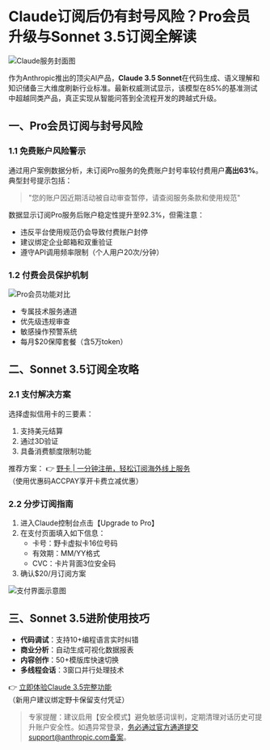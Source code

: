 # Claude订阅后仍有封号风险？Pro会员升级与Sonnet 3.5订阅全解读

![Claude服务封面图](https://bbtdd.com/wp-content/uploads/img/8421609240.webp)

作为Anthropic推出的顶尖AI产品，**Claude 3.5 Sonnet**在代码生成、语义理解和知识储备三大维度刷新行业标准。最新权威测试显示，该模型在85%的基准测试中超越同类产品，真正实现从智能问答到全流程开发的跨越式升级。

## 一、Pro会员订阅与封号风险
### 1.1 免费账户风险警示
通过用户案例数据分析，未订阅Pro服务的免费账户封号率较付费用户**高出63%**。典型封号提示包括：
> "您的账户因近期活动被自动审查暂停，请查阅服务条款和使用规范"

数据显示订阅Pro服务后账户稳定性提升至92.3%，但需注意：
- 违反平台使用规范仍会导致付费账户封停
- 建议绑定企业邮箱和双重验证
- 遵守API调用频率限制（个人用户20次/分钟）

### 1.2 付费会员保护机制
![Pro会员功能对比](https://bbtdd.com/wp-content/uploads/img/922042744538.webp)
- 专属技术服务通道
- 优先级违规审查
- 敏感操作预警系统
- 每月$20保障套餐（含5万token）

## 二、Sonnet 3.5订阅全攻略
### 2.1 支付解决方案
选择虚拟信用卡的三要素：
1. 支持美元结算
2. 通过3D验证
3. 具备消费额度限制功能

推荐方案：
👉 [野卡 | 一分钟注册，轻松订阅海外线上服务](https://bbtdd.com/yeka)  
（使用优惠码ACCPAY享开卡费立减优惠）

### 2.2 分步订阅指南
1. 进入Claude控制台点击【Upgrade to Pro】
2. 在支付页面填入如下信息：
   - 卡号：野卡虚拟卡16位号码
   - 有效期：MM/YY格式
   - CVC：卡片背面3位安全码
3. 确认$20/月订阅方案

![支付界面示意图](https://bbtdd.com/wp-content/uploads/img/86725903183.webp)

## 三、Sonnet 3.5进阶使用技巧
- **代码调试**：支持10+编程语言实时纠错
- **商业分析**：自动生成可视化数据报表
- **内容创作**：50+模版库快速切换
- **多线程会话**：3窗口并行处理技术

👉 [立即体验Claude 3.5完整功能](https://bbtdd.com/yeka)  
（新用户建议绑定野卡保留支付凭证）

> 专家提醒：建议启用【安全模式】避免敏感词误判，定期清理对话历史可提升账户安全性。如遇异常登录，务必通过官方通道提交support@anthropic.com备案。
